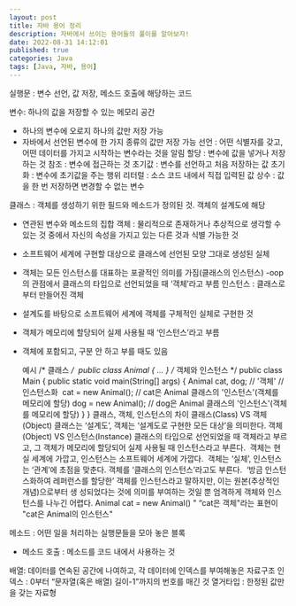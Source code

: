 ```yaml
---
layout: post
title: 자바 용어 정리
description: 자바에서 쓰이는 용어들의 풀이를 알아보자!
date: 2022-08-31 14:12:01
published: true
categories: Java
tags: [Java, 자바, 용어]
---
```

  
실행문 : 변수 선언, 값 저장, 메소드 호출에 해당하는 코드

변수: 하나의 값을 저장할 수 있는 메모리 공간
- 하나의 변수에 오로지 하나의 값만 저장 가능
- 자바에서 선언된 변수에 한 가지 종류의 값만 저장 가능
선언 : 어떤 식별자를 갖고, 어떤 데이터를 가지고 시작하는 변수라는 것을 알림
할당 : 변수에 값을 넣거나 저장하는 것
참조 : 변수에 접근하는 것
초기값 : 변수를 선언하고 처음 저장하는 값
초기화 : 변수에 초기값을 주는 행위
리터럴 : 소스 코드 내에서 직접 입력된 값
상수 : 값을 한 번 저장하면 변경할 수 없는 변수

클래스 : 객체를 생성하기 위한 필드와 메소드가 정의된 것. 객체의 설계도에 해당
- 연관된 변수와 메소드의 집합
객체 : 물리적으로 존재하거나 추상적으로 생각할 수 있는 것 중에서 자신의 속성을 가지고 있는 다른 것과 식별 가능한 것
- 소프트웨어 세계에 구현할 대상으로 클래스에 선언된 모양 그대로 생성된 실체
- 객체는 모든 인스턴스를 대표하는 포괄적인 의미를 가짐(클래스의 인스턴스)
-oop의 관점에서 클래스의 타입으로 선언되었을 때 ‘객체’라고 부름
인스턴스 : 클래스로부터 만들어진 객체
- 설계도를 바탕으로 소프트웨어 세계에 객체를 구체적인 실체로 구현한 것
- 객체가 메모리에 할당되어 실제 사용될 때 ‘인스턴스’라고 부름
- 객체에 포함되고, 구분 안 하고 부를 때도 있음

	예시 
	/* 클래스 */ 	public class Animal { ... } 
	/* 객체와 인스턴스 */ public class Main { 
	public static void main(String[] args) { Animal cat, dog; // '객체' 
	// 인스턴스화 	cat = new Animal(); // cat은 Animal 클래스의 '인스턴스'(객체를 메모리에 할당) dog = new Animal(); // dog은 Animal 클래스의 '인스턴스'(객체를 메모리에 할당) 
	} } 
	클래스, 객체, 인스턴스의 차이 클래스(Class) VS 객체(Object) 
	클래스는 ‘설계도’, 객체는 ‘설계도로 구현한 모든 대상’을 의미한다. 객체(Object) VS 인스턴스(Instance) 
	클래스의 타입으로 선언되었을 때 객체라고 부르고, 그 객체가 메모리에 할당되어 실제 사용될 때 인스턴스라고 부른다. 	객체는 현실 세계에 가깝고, 인스턴스는 소프트웨어 세계에 가깝다. 	객체는 ‘실체’, 인스턴스는 ‘관계’에 초점을 맞춘다. 
	객체를 ‘클래스의 인스턴스’라고도 부른다. 	‘방금 인스턴스화하여 레퍼런스를 할당한’ 객체를 인스턴스라고 말하지만, 이는 원본(추상적인 개념)으로부터 생 성되었다는 것에 의미를 부여하는 것일 뿐 엄격하게 객체와 인스턴스를 나누긴 어렵다.
	Animal cat = new Animal()	"
	“cat은 객체"라는 표현이 "cat은 Animal의 인스턴스" 


메소드 : 어떤 일을 처리하는 실행문들을 모아 놓은 블록
- 메소드 호출 : 메소드를 코드 내에서 사용하는 것

배열: 데이터를 연속된 공간에 나여하고, 각 데이터에 인덱스를 부여해놓은 자료구조
인덱스 : 0부터 “문자열(혹은 배열) 길이-1”까지의 번호를 매긴 것
열거타입 : 한정된 값만을 갖는 자료형
